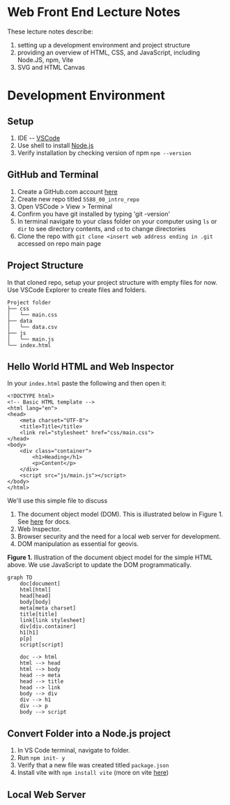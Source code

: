 # Web Front End Lecture Notes
These lecture notes describe:
1. setting up a development environment and project structure
2. providing an overview of HTML, CSS, and JavaScript, including Node.JS, npm, Vite
3. SVG and HTML Canvas


# Development Environment
## Setup
1. IDE -- [VSCode](https://code.visualstudio.com/download)
2. Use shell to install [Node.js](https://nodejs.org/en/download)
3. Verify installation by checking version of npm `npm --version`

## GitHub and Terminal
1. Create a GitHub.com account [here](https://github.com/)
2. Create new repo titled `5588_00_intro_repo`
3. Open VSCode > View > Terminal
4. Confirm you have git installed by typing 'git -version'
5. In terminal navigate to your class folder on your computer using `ls` or `dir` to see directory contents, and `cd` to change directories
6. Clone the repo with `git clone <insert web address ending in .git` accessed on repo main page

## Project Structure
In that cloned repo, setup your project structure with empty files for now. Use VSCode Explorer to create files and folders.
```
Project folder
├── css
│   └── main.css 
├── data
│   └── data.csv
├── js
│   └── main.js
└── index.html
```

## Hello World HTML and Web Inspector

In your `index.html` paste the following and then open it:
```
<!DOCTYPE html>
<!-- Basic HTML template -->
<html lang="en">
<head>
    <meta charset="UTF-8">
    <title>Title</title>
    <link rel="stylesheet" href="css/main.css">
</head>
<body>
    <div class="container">
        <h1>Heading</h1>
        <p>Content</p>
    </div>
    <script src="js/main.js"></script>
</body>
</html>
```

We'll use this simple file to discuss
1. The document object model (DOM). This is illustrated below in Figure 1. See [here](https://developer.mozilla.org/en-US/docs/Web/API/Document_Object_Model) for docs.
2. Web Inspector.
3. Browser security and the need for a local web server for development.
4. DOM manipulation as essential for geovis.

**Figure 1.** Illustration of the document object model for the simple HTML above. We use JavaScript to update the DOM programmatically.
```mermaid
graph TD
    doc[document]
    html[html]
    head[head]
    body[body]
    meta[meta charset]
    title[title]
    link[link stylesheet]
    div[div.container]
    h1[h1]
    p[p]
    script[script]

    doc --> html
    html --> head
    html --> body
    head --> meta
    head --> title
    head --> link
    body --> div
    div --> h1
    div --> p
    body --> script
```
## Convert Folder into a Node.js project

1. In VS Code terminal, navigate to folder.
2. Run `npm init- y`
3. Verify that a new file was created titled `package.json`
4. Install vite with `npm install vite` (more on vite [here](https://www.npmjs.com/package/vite))


## Local Web Server


